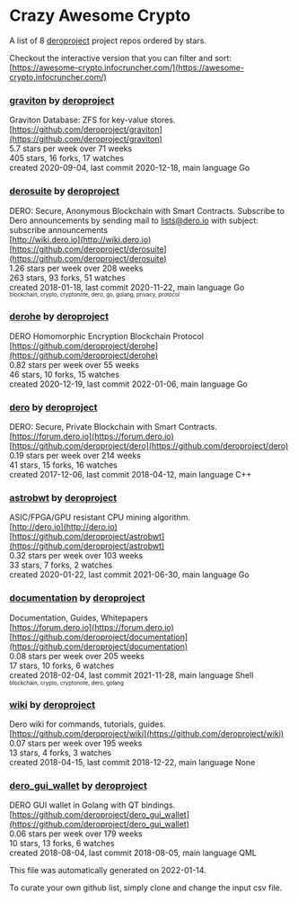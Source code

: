 # Crazy Awesome Crypto
A list of 8 [deroproject](https://github.com/deroproject) project repos ordered by stars.  

Checkout the interactive version that you can filter and sort: 
[https://awesome-crypto.infocruncher.com/](https://awesome-crypto.infocruncher.com/)  


### [graviton](https://github.com/deroproject/graviton) by [deroproject](https://github.com/deroproject)  
Graviton Database: ZFS for key-value stores.  
[https://github.com/deroproject/graviton](https://github.com/deroproject/graviton)  
5.7 stars per week over 71 weeks  
405 stars, 16 forks, 17 watches  
created 2020-09-04, last commit 2020-12-18, main language Go  


### [derosuite](https://github.com/deroproject/derosuite) by [deroproject](https://github.com/deroproject)  
DERO: Secure, Anonymous Blockchain with Smart Contracts.  Subscribe to Dero announcements by sending mail to lists@dero.io with subject: subscribe announcements  
[http://wiki.dero.io](http://wiki.dero.io)  
[https://github.com/deroproject/derosuite](https://github.com/deroproject/derosuite)  
1.26 stars per week over 208 weeks  
263 stars, 93 forks, 51 watches  
created 2018-01-18, last commit 2020-11-22, main language Go  
<sub><sup>blockchain, crypto, cryptonote, dero, go, golang, privacy, protocol</sup></sub>


### [derohe](https://github.com/deroproject/derohe) by [deroproject](https://github.com/deroproject)  
DERO Homomorphic Encryption Blockchain Protocol  
[https://github.com/deroproject/derohe](https://github.com/deroproject/derohe)  
0.82 stars per week over 55 weeks  
46 stars, 10 forks, 15 watches  
created 2020-12-19, last commit 2022-01-06, main language Go  


### [dero](https://github.com/deroproject/dero) by [deroproject](https://github.com/deroproject)  
DERO: Secure, Private Blockchain with Smart Contracts.  
[https://forum.dero.io](https://forum.dero.io)  
[https://github.com/deroproject/dero](https://github.com/deroproject/dero)  
0.19 stars per week over 214 weeks  
41 stars, 15 forks, 16 watches  
created 2017-12-06, last commit 2018-04-12, main language C++  


### [astrobwt](https://github.com/deroproject/astrobwt) by [deroproject](https://github.com/deroproject)  
ASIC/FPGA/GPU resistant CPU mining algorithm.  
[http://dero.io](http://dero.io)  
[https://github.com/deroproject/astrobwt](https://github.com/deroproject/astrobwt)  
0.32 stars per week over 103 weeks  
33 stars, 7 forks, 2 watches  
created 2020-01-22, last commit 2021-06-30, main language Go  


### [documentation](https://github.com/deroproject/documentation) by [deroproject](https://github.com/deroproject)  
Documentation, Guides, Whitepapers  
[https://forum.dero.io](https://forum.dero.io)  
[https://github.com/deroproject/documentation](https://github.com/deroproject/documentation)  
0.08 stars per week over 205 weeks  
17 stars, 10 forks, 6 watches  
created 2018-02-04, last commit 2021-11-28, main language Shell  
<sub><sup>blockchain, crypto, cryptonote, dero, golang</sup></sub>


### [wiki](https://github.com/deroproject/wiki) by [deroproject](https://github.com/deroproject)  
Dero wiki for commands, tutorials, guides.  
[https://github.com/deroproject/wiki](https://github.com/deroproject/wiki)  
0.07 stars per week over 195 weeks  
13 stars, 4 forks, 3 watches  
created 2018-04-15, last commit 2018-12-22, main language None  


### [dero_gui_wallet](https://github.com/deroproject/dero_gui_wallet) by [deroproject](https://github.com/deroproject)  
DERO GUI wallet in Golang with QT bindings.  
[https://github.com/deroproject/dero_gui_wallet](https://github.com/deroproject/dero_gui_wallet)  
0.06 stars per week over 179 weeks  
10 stars, 13 forks, 6 watches  
created 2018-08-04, last commit 2018-08-05, main language QML  


This file was automatically generated on 2022-01-14.  

To curate your own github list, simply clone and change the input csv file.  